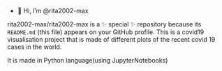 - 👋 Hi, I’m @rita2002-max


rita2002-max/rita2002-max is a ✨ special ✨ repository because its `README.md` (this file) appears on your GitHub profile.
This is a covid19 visualisation project that is made of different plots of the recent covid 19 cases in the world.

It is made in Python language(using JupyterNotebooks)

